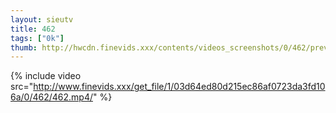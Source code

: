 ```yaml
--- 
layout: sieutv
title: 462
tags: ["0k"]
thumb: http://hwcdn.finevids.xxx/contents/videos_screenshots/0/462/preview.mp4.jpg
---
```

{% include video src="http://www.finevids.xxx/get_file/1/03d64ed80d215ec86af0723da3fd106a/0/462/462.mp4/" %} 
